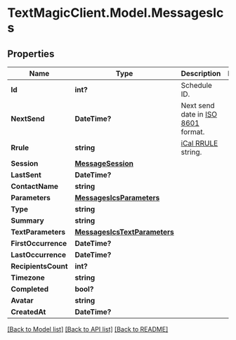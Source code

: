 # TextMagicClient.Model.MessagesIcs
## Properties

Name | Type | Description | Notes
------------ | ------------- | ------------- | -------------
**Id** | **int?** | Schedule ID. | 
**NextSend** | **DateTime?** | Next send date in [ISO 8601](https://en.wikipedia.org/?title&#x3D;ISO_8601) format.  | 
**Rrule** | **string** | [iCal RRULE](http://www.kanzaki.com/docs/ical/rrule.html) string.  | 
**Session** | [**MessageSession**](MessageSession.md) |  | 
**LastSent** | **DateTime?** |  | 
**ContactName** | **string** |  | 
**Parameters** | [**MessagesIcsParameters**](MessagesIcsParameters.md) |  | 
**Type** | **string** |  | 
**Summary** | **string** |  | 
**TextParameters** | [**MessagesIcsTextParameters**](MessagesIcsTextParameters.md) |  | 
**FirstOccurrence** | **DateTime?** |  | 
**LastOccurrence** | **DateTime?** |  | 
**RecipientsCount** | **int?** |  | 
**Timezone** | **string** |  | 
**Completed** | **bool?** |  | 
**Avatar** | **string** |  | 
**CreatedAt** | **DateTime?** |  | 

[[Back to Model list]](../README.md#documentation-for-models) [[Back to API list]](../README.md#documentation-for-api-endpoints) [[Back to README]](../README.md)

